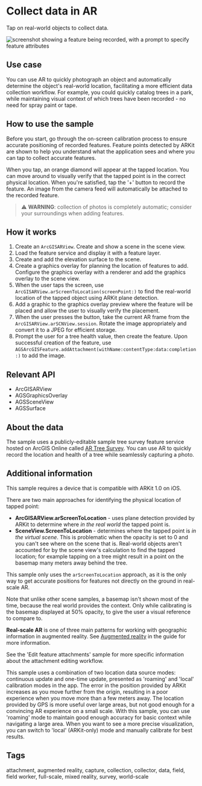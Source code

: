 # Collect data in AR

Tap on real-world objects to collect data.

![screenshot showing a feature being recorded, with a prompt to specify feature attributes](image1.png)

## Use case

You can use AR to quickly photograph an object and automatically determine the object's real-world location, facilitating a more efficient data collection workflow. For example, you could quickly catalog trees in a park, while maintaining visual context of which trees have been recorded - no need for spray paint or tape.

## How to use the sample

Before you start, go through the on-screen calibration process to ensure accurate positioning of recorded features. Feature points detected by ARKit are shown to help you understand what the application sees and where you can tap to collect accurate features.

When you tap, an orange diamond will appear at the tapped location. You can move around to visually verify that the tapped point is in the correct physical location. When you're satisfied, tap the '+' button to record the feature. An image from the camera feed will automatically be attached to the recorded feature.

> ⚠️ **WARNING**: collection of photos is completely automatic; consider your surroundings when adding features.

## How it works

1. Create an `ArcGISARView`. Create and show a scene in the scene view.
2. Load the feature service and display it with a feature layer.
3. Create and add the elevation surface to the scene.
4. Create a graphics overlay for planning the location of features to add. Configure the graphics overlay with a renderer and add the graphics overlay to the scene view.
5. When the user taps the screen, use `ArcGISARView.arScreenToLocation(screenPoint:)` to find the real-world location of the tapped object using ARKit plane detection.
6. Add a graphic to the graphics overlay preview where the feature will be placed and allow the user to visually verify the placement.
7. When the user presses the button, take the current AR frame from the `ArcGISARView.arSCNView.session`. Rotate the image appropriately and convert it to a JPEG for efficient storage.
8. Prompt the user for a tree health value, then create the feature. Upon successful creation of the feature, use `AGSArcGISFeature.addAttachment(withName:contentType:data:completion:)` to add the image.

## Relevant API

* ArcGISARView
* AGSGraphicsOverlay
* AGSSceneView
* AGSSurface

## About the data

The sample uses a publicly-editable sample tree survey feature service hosted on ArcGIS Online called [AR Tree Survey](https://arcgisruntime.maps.arcgis.com/home/item.html?id=8feb9ea6a27f48b58b3faf04e0e303ed). You can use AR to quickly record the location and health of a tree while seamlessly capturing a photo.

## Additional information

This sample requires a device that is compatible with ARKit 1.0 on iOS.

There are two main approaches for identifying the physical location of tapped point:

* **ArcGISARView.arScreenToLocation** - uses plane detection provided by ARKit to determine where _in the real world_ the tapped point is.
* **SceneView.ScreenToLocation** - determines where the tapped point is _in the virtual scene_. This is problematic when the opacity is set to 0 and you can't see where on the scene that is. Real-world objects aren't accounted for by the scene view's calculation to find the tapped location; for example tapping on a tree might result in a point on the basemap many meters away behind the tree.

This sample only uses the `arScreenToLocation` approach, as it is the only way to get accurate positions for features not directly on the ground in real-scale AR.

Note that unlike other scene samples, a basemap isn't shown most of the time, because the real world provides the context. Only while calibrating is the basemap displayed at 50% opacity, to give the user a visual reference to compare to.

**Real-scale AR** is one of three main patterns for working with geographic information in augmented reality. See [Augmented reality](https://developers.arcgis.com/ios/latest/swift/guide/display-scenes-in-augmented-reality.htm) in the guide for more information.

See the 'Edit feature attachments' sample for more specific information about the attachment editing workflow.

This sample uses a combination of two location data source modes: continuous update and one-time update, presented as 'roaming' and 'local' calibration modes in the app. The error in the position provided by ARKit increases as you move further from the origin, resulting in a poor experience when you move more than a few meters away. The location provided by GPS is more useful over large areas, but not good enough for a convincing AR experience on a small scale. With this sample, you can use 'roaming' mode to maintain good enough accuracy for basic context while navigating a large area. When you want to see a more precise visualization, you can switch to 'local' (ARKit-only) mode and manually calibrate for best results.

## Tags

attachment, augmented reality, capture, collection, collector, data, field, field worker, full-scale, mixed reality, survey, world-scale
